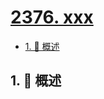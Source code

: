 # [2376. xxx](https://github.com/Tdahuyou/TNotes.leetcode/tree/main/notes/2376.%20xxx)

<!-- region:toc -->

- [1. 📝 概述](#1--概述)

<!-- endregion:toc -->

## 1. 📝 概述
